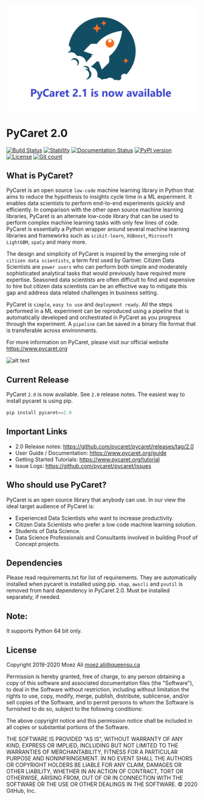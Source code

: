 ![alt text](https://github.com/pycaret/pycaret/blob/master/pycaret2.png)

# PyCaret 2.0
[![Build Status](https://travis-ci.com/pycaret/pycaret.svg?branch=master)](https://travis-ci.com/pycaret/pycaret) [![Stability](https://img.shields.io/badge/stability-stable-green.svg)](https://img.shields.io/badge/stability-stable-green.svg) [![Documentation Status](https://readthedocs.org/projects/pip/badge/?version=stable)](http://pip.pypa.io/en/stable/?badge=stable) [![PyPI version](https://badge.fury.io/py/pycaret.svg)](https://badge.fury.io/py/pycaret) [![License](https://img.shields.io/pypi/l/ansicolortags.svg)](https://img.shields.io/pypi/l/ansicolortags.svg) [![Git count](http://hits.dwyl.com/pycaret/pycaret/pycaret.svg)](http://hits.dwyl.com/pycaret/pycaret/pycaret)

## What is PyCaret?
PyCaret is an open source `low-code` machine learning library in Python that aims to reduce the hypothesis to insights cycle time in a ML experiment. It enables data scientists to perform end-to-end experiments quickly and efficiently. In comparison with the other open source machine learning libraries, PyCaret is an alternate low-code library that can be used to perform complex machine learning tasks with only few lines of code. PyCaret is essentially a Python wrapper around several machine learning libraries and frameworks such as `scikit-learn`, `XGBoost`, `Microsoft LightGBM`, `spaCy` and many more. 

The design and simplicity of PyCaret is inspired by the emerging role of `citizen data scientists`, a term first used by Gartner. Citizen Data Scientists are `power users` who can perform both simple and moderately sophisticated analytical tasks that would previously have required more expertise. Seasoned data scientists are often difficult to find and expensive to hire but citizen data scientists can be an effective way to mitigate this gap and address data related challenges in business setting.

PyCaret is `simple`, `easy to use` and `deployment ready`. All the steps performed in a ML experiment can be reproduced using a pipeline that is automatically developed and orchestrated in PyCaret as you progress through the experiment. A `pipeline` can be saved in a binary file format that is transferable across environments.

For more information on PyCaret, please visit our official website https://www.pycaret.org

![alt text](https://github.com/pycaret/pycaret/blob/master/pycaret2-features.png)

## Current Release
PyCaret `2.0` is now available. See `2.0` release notes. The easiest way to install pycaret is using pip. 

```python
pip install pycaret==2.0
```

## Important Links
- 2.0 Release notes: https://github.com/pycaret/pycaret/releases/tag/2.0
- User Guide / Documentation: https://www.pycaret.org/guide
- Getting Started Tutorials: https://www.pycaret.org/tutorial
- Issue Logs: https://github.com/pycaret/pycaret/issues

## Who should use PyCaret?
PyCaret is an open source library that anybody can use. In our view the ideal target audience of PyCaret is: <br />

- Experienced Data Scientists who want to increase productivity.
- Citizen Data Scientists who prefer a low code machine learning solution.
- Students of Data Science.
- Data Science Professionals and Consultants involved in building Proof of Concept projects.

## Dependencies
Please read requirements.txt for list of requirements. They are automatically installed when pycaret is installed using pip. `shap`, `awscli` and `psutil` is removed from hard dependency in PyCaret 2.0. Must be installed separately, if needed.

## Note:
It supports Python 64 bit only.

## License

Copyright 2019-2020 Moez Ali <moez.ali@queensu.ca>

Permission is hereby granted, free of charge, to any person obtaining a copy of this software and associated documentation files (the "Software"), to deal in the Software without restriction, including without limitation the rights to use, copy, modify, merge, publish, distribute, sublicense, and/or sell copies of the Software, and to permit persons to whom the Software is furnished to do so, subject to the following conditions:

The above copyright notice and this permission notice shall be included in all copies or substantial portions of the Software.

THE SOFTWARE IS PROVIDED "AS IS", WITHOUT WARRANTY OF ANY KIND, EXPRESS OR IMPLIED, INCLUDING BUT NOT LIMITED TO THE WARRANTIES OF MERCHANTABILITY, FITNESS FOR A PARTICULAR PURPOSE AND NONINFRINGEMENT. IN NO EVENT SHALL THE AUTHORS OR COPYRIGHT HOLDERS BE LIABLE FOR ANY CLAIM, DAMAGES OR OTHER LIABILITY, WHETHER IN AN ACTION OF CONTRACT, TORT OR OTHERWISE, ARISING FROM, OUT OF OR IN CONNECTION WITH THE SOFTWARE OR THE USE OR OTHER DEALINGS IN THE SOFTWARE.
© 2020 GitHub, Inc.

